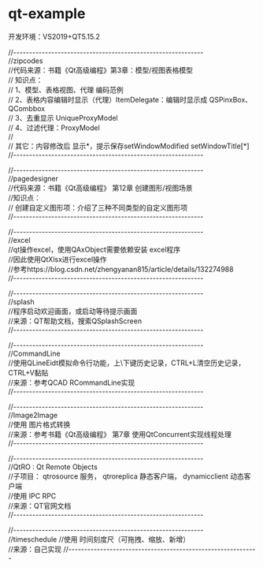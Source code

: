 # qt-example

开发环境：VS2019+QT5.15.2

//------------------------------------------------------------  
//zipcodes  
//代码来源：书籍《Qt高级编程》第3章：模型/视图表格模型  
// 知识点：  
//	1、模型、表格视图、代理 编码范例  
//	2、表格内容编辑时显示（代理）ItemDelegate：编辑时显示成 QSPinxBox、QCombbox  
//	3、去重显示 UniqueProxyModel  
//	4、过滤代理：ProxyModel  
//   
//	其它：内容修改后 显示*，提示保存setWindowModified setWindowTitle[*]  
//------------------------------------------------------------


//------------------------------------------------------------  
//pagedesigner  
//代码来源：书籍《Qt高级编程》 第12章 创建图形/视图场景  
//知识点：  
//  创建自定义图形项：介绍了三种不同类型的自定义图形项  
//------------------------------------------------------------  



//------------------------------------------------------------  
//excel  
//qt操作excel，使用QAxObject需要依赖安装 excel程序  
//因此使用QtXlsx进行excel操作  
//参考https://blog.csdn.net/zhengyanan815/article/details/132274988  
//------------------------------------------------------------  



//------------------------------------------------------------  
//splash  
//程序启动欢迎画面，或启动等待提示画面  
//来源：QT帮助文档，搜索QSplashScreen  
//------------------------------------------------------------  


//------------------------------------------------------------  
//CommandLine  
//使用QLineEidt模拟命令行功能，上\下键历史记录，CTRL+L清空历史记录，CTRL+V黏贴  
//来源：参考QCAD RCommandLine实现  
//------------------------------------------------------------  



//------------------------------------------------------------  
//Image2Image  
//使用 图片格式转换  
//来源：参考书籍《Qt高级编程》 第7章 使用QtConcurrent实现线程处理  
//------------------------------------------------------------  

//------------------------------------------------------------  
//QtRO : Qt Remote Objects  
//子项目： qtrosource 服务， qtroreplica 静态客户端， dynamicclient 动态客户端  
//使用 IPC RPC  
//来源：QT官网文档  
//------------------------------------------------------------  



//------------------------------------------------------------  
//timeschedule
//使用 时间刻度尺（可拖拽、缩放、新增）  
//来源：自己实现
//------------------------------------------------------------  
